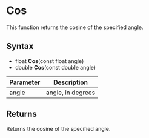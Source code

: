 # Cos #

This function returns the cosine of the specified angle.

## Syntax ##

- float **Cos**(const float angle)
- double **Cos**(const double angle)

| Parameter | Description |
| --- | --- |
| angle | angle, in degrees |

## Returns ##

Returns the cosine of the specified angle.